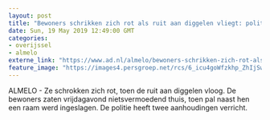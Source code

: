 ```yaml
---
layout: post
title: "Bewoners schrikken zich rot als ruit aan diggelen vliegt: politie Almelo houdt twee mannen aan"
date: Sun, 19 May 2019 12:49:00 GMT
categories: 
- overijssel 
- almelo 
externe_link: "https://www.ad.nl/almelo/bewoners-schrikken-zich-rot-als-ruit-aan-diggelen-vliegt-politie-almelo-houdt-twee-mannen-aan~a0d04d20/"
feature_image: "https://images4.persgroep.net/rcs/6_icu4goWfzkhp_ZhIjSwGCpb24/diocontent/139951843/_fitwidth/400/?appId=21791a8992982cd8da851550a453bd7f&quality=0.7"
---
```


ALMELO - Ze schrokken zich rot, toen de ruit aan diggelen vloog. De bewoners zaten vrijdagavond nietsvermoedend thuis, toen pal naast hen een raam werd ingeslagen. De politie heeft twee aanhoudingen verricht.

